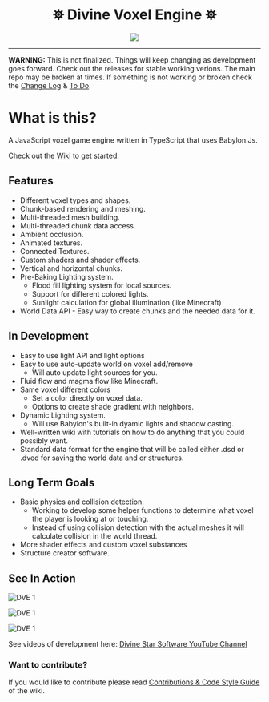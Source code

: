<h1 align="center">
 ⛯ Divine Voxel Engine ⛯
</h1>

<p align="center">
<img src="https://divinestarapparel.com/wp-content/uploads/2021/02/logo-small.png"/>
</p>

---
**WARNING:**
This is not finalized. Things will keep changing as development goes forward.
Check out the releases for stable working verions. The main repo may be broken at times.
If something is not working or broken check the [Change Log](https://github.com/Divine-Star-Software/DivineVoxelEngine/wiki/Change-Log) & [To Do](https://github.com/Divine-Star-Software/DivineVoxelEngine/wiki/To-Do).

# What is this?

A JavaScript voxel game engine written in TypeScript that uses Babylon.Js. 

Check out the [Wiki](https://github.com/Divine-Star-Software/DivineVoxelEngine/wiki) to get started.

## Features

- Different voxel types and shapes.
- Chunk-based rendering and meshing.
- Multi-threaded mesh building.
- Multi-threaded chunk data access.
- Ambient occlusion.
- Animated textures.
- Connected Textures.
- Custom shaders and shader effects.
- Vertical and horizontal chunks.
- Pre-Baking Lighting system.
  - Flood fill lighting system for local sources.
  - Support for different colored lights.
  - Sunlight calculation for global illumination (like Minecraft) 
- World Data API - Easy way to create chunks and the needed data for it.

## In Development

- Easy to use light API and light options
- Easy to use auto-update world on voxel add/remove 
  - Will auto update light sources for you. 
- Fluid flow and magma flow like Minecraft.
- Same voxel different colors
  - Set a color directly on voxel data. 
  - Options to create shade gradient with neighbors. 
- Dynamic Lighting system.
  - Will use Babylon's built-in dyamic lights and shadow casting.
- Well-written wiki with tutorials on how to do anything that you could possibly want.
- Standard data format for the engine that will be called either .dsd or .dved for saving the world data and or structures.

## Long Term Goals

- Basic physics and collision detection. 
  - Working to develop some helper functions to determine what voxel the player is looking at or touching. 
  - Instead of using collision detection with the actual meshes it will calculate collision in the world thread. 
- More shader effects and custom voxel substances
- Structure creator software. 



## See In Action

![DVE 1](https://portfolio.lucasdamianjohnson.dev/images/portfolio/DVOXEL/ss11.jpg)

![DVE 1](https://portfolio.lucasdamianjohnson.dev/images/portfolio/DVOXEL/ss9.jpg)

![DVE 1](https://portfolio.lucasdamianjohnson.dev/images/portfolio/DVOXEL/ss8.jpg)

See videos of development here:
[Divine Star Software YouTube Channel](https://www.youtube.com/channel/UC6n2h7qiuEHI6oLLvod5wdg)

### Want to contribute?

If you would like to contribute please read [Contributions & Code Style Guide](https://github.com/Divine-Star-Software/DivineVoxelEngine/wiki/Contributions-&-Code-Style-Guide) of the wiki.



 
